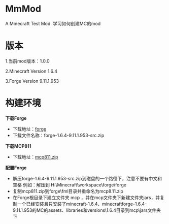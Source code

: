 MmMod
=====

A Minecraft Test Mod.
学习如何创建MC的mod

版本
=====

1.当前mod版本：1.0.0

2.Minecraft Version 1.6.4

3.Forge Version 9.11.1.953

构建环境
=====

**下载Forge**

* 下载地址：[forge](http://files.minecraftforge.net/)
* 下载文件名称：forge-1.6.4-9.11.1.953-src.zip

**下载MCP811**

* 下载地址：[mcp811.zip](http://www.mediafire.com/download/96mrmeo57cdf6zv/mcp811.zip)

**配置Forge**

* 解压forge-1.6.4-9.11.1.953-src.zip到磁盘的一个路径下，注意不要有中文和空格
  例如：解压到 H:\Minecraft\workspace\forge\forge
* 复制mcp811.zip到forge\fml目录并重命名为mcp8.11.zip
* 在Forge根目录下建立文件夹 mcp ，并在mcp文件夹下新建文件夹jars，并复制一个已经安装且只安装了minecraft-1.6.4、minecraftforge-1.6.4-9.11.1.953的MC的assets、libraries和versions\1.6.4目录到mcp\jars文件夹下










